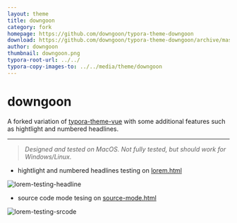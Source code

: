 ```yaml
---
layout: theme
title: downgoon
category: fork
homepage: https://github.com/downgoon/typora-theme-downgoon
download: https://github.com/downgoon/typora-theme-downgoon/archive/master.zip
author: downgoon
thumbnail: downgoon.png
typora-root-url: ../../
typora-copy-images-to: ../../media/theme/downgoon
---
```


# downgoon

A forked variation of [typora-theme-vue](https://github.com/blinkfox/typora-vue-theme) with some additional features such as hightlight and numbered headlines.



----

> *Designed and tested on MacOS. Not fully tested, but should work for Windows/Linux.*



- hightlight and numbered headlines testing on [lorem.html](https://github.com/typora/typora-theme-toolkit/blob/master/html-preview/html/lorem.html)

![lorem-testing-headline](/media/theme/downgoon/downgoon-lorem-headline.png)


- source code mode tesing on [source-mode.html](https://github.com/typora/typora-theme-toolkit/blob/master/html-preview/html/source-mode.html)

![lorem-testing-srcode](/media/theme/downgoon/downgoon-lorem-srccode.png)
